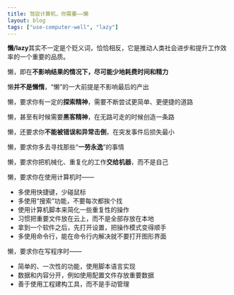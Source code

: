 ```yaml
---
title: 驾驭计算机，你需要——懒
layout: blog
tags: ["use-computer-well", "lazy"]
---
```


**懒/lazy**其实不一定是个贬义词，恰恰相反，它是推动人类社会进步和提升工作效率的一个重要的品质。

懒，即在**不影响结果的情况下，尽可能少地耗费时间和精力**

懒**并不是懒惰**，“懒”的一大前提是不影响最后的产出

懒，要求你有一定的**探索精神**，需要不断尝试更简单、更便捷的道路

懒，甚至有时候需要**黑客精神**，在无路可走的时候创造一条路

懒，还要求你**不能被错误和异常击倒**，在突发事件后损失最小

懒，要求你多去寻找那些“**一劳永逸**”的事情

懒，要求你把机械化、重复化的工作**交给机器**，而不是自己

懒，要求你在使用计算机时——

- 多使用快捷键，少碰鼠标
- 多使用“搜索”功能，不要每次都挨个找
- 使用计算机脚本来简化一些重复性的操作
- 习惯把重要文件放在云上，而不是全部存放在本地
- 拿到一个软件之后，先打开设置，把操作模式变得顺手
- 多使用命令行，能在命令行内解决就不要打开图形界面

懒，要求你在写程序时——

- 简单的、一次性的功能，使用脚本语言实现
- 数据和内容分开，例如使用配置文件存放重要数据
- 善于使用工程建构工具，而不是手动管理